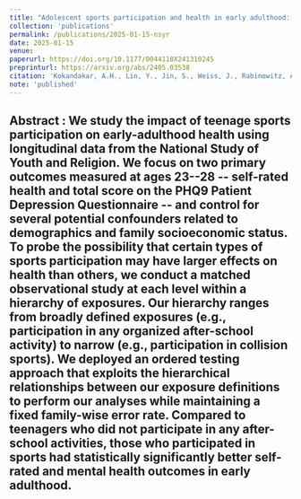 ```yaml
---
title: "Adolescent sports participation and health in early adulthood: An observational study"
collection: 'publications'
permalink: /publications/2025-01-15-nsyr
date: 2025-01-15
venue:
paperurl: https://doi.org/10.1177/0044118X241310245
preprinturl: https://arxiv.org/abs/2405.03538
citation: 'Kokandakar, A.H., Lin, Y., Jin, S., Weiss, J., Rabinowitz, A.R., May, R.A.B., Small, D.S., and Deshpande, S.K. (2024). &quot;Adolescent sports participation and health in early adulthood: An observational study.&quot; <i> Youth &amp; Society</i>'
note: 'published'
---
```


<b> Abstract </b> : 
We study the impact of teenage sports participation on early-adulthood health using longitudinal data from the National Study of Youth and Religion. We focus on two primary outcomes measured at ages 23--28 -- self-rated health and total score on the PHQ9 Patient Depression Questionnaire -- and control for several potential confounders related to demographics and family socioeconomic status. To probe the possibility that certain types of sports participation may have larger effects on health than others, we conduct a matched observational study at each level within a hierarchy of exposures. Our hierarchy ranges from broadly defined exposures (e.g., participation in any organized after-school activity) to narrow (e.g., participation in collision sports). We deployed an ordered testing approach that exploits the hierarchical relationships between our exposure definitions to perform our analyses while maintaining a fixed family-wise error rate. Compared to teenagers who did not participate in any after-school activities, those who participated in sports had statistically significantly better self-rated and mental health outcomes in early adulthood.
---

